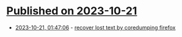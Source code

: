 # [Published on 2023-10-21](index.md)

* [2023-10-21, 01:47:06](https://lobste.rs/s/sv1zyk/recover_lost_text_by_coredumping_firefox) - [recover lost text by coredumping firefox](https://j3s.sh/thought/recover-lost-text-by-coredumping-firefox.html)
